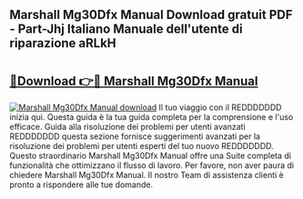 ## Marshall Mg30Dfx Manual Download gratuit PDF - Part-Jhj Italiano Manuale dell'utente di riparazione aRLkH

# <h2><a href="http://dfdxpo.blite.top/?on=Marshall+Mg30Dfx+Manual">🔗Download 👉🔴 Marshall Mg30Dfx Manual</a></h2>

[![Marshall Mg30Dfx Manual download](https://i.imgur.com/lujVjoI.png)](http://dfdxpo.blite.top/?on=Marshall+Mg30Dfx+Manual)
Il tuo viaggio con il REDDDDDDD inizia qui. Questa guida è la tua guida completa per la comprensione e l'uso efficace. Guida alla risoluzione dei problemi per utenti avanzati REDDDDDDD questa sezione fornisce suggerimenti avanzati per la risoluzione dei problemi per utenti esperti del tuo nuovo REDDDDDDD. Questo straordinario Marshall Mg30Dfx Manual offre una Suite completa di funzionalità che ottimizzano il flusso di lavoro. Per favore, non aver paura di chiedere Marshall Mg30Dfx Manual. Il nostro Team di assistenza clienti è pronto a rispondere alle tue domande.
